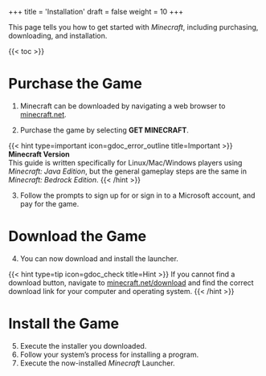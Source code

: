 +++
title = 'Installation'
draft = false
weight = 10
+++

This page tells you how to get started with *Minecraft*, including purchasing, downloading, and installation.

<!--more-->

{{< toc >}}

# Purchase the Game
1. Minecraft can be downloaded by navigating a web browser to [minecraft.net](https://minecraft.net).

2. Purchase the game by selecting **GET MINECRAFT**. 

{{< hint type=important icon=gdoc_error_outline title=Important >}}
**Minecraft Version**\
This guide is written specifically for Linux/Mac/Windows players using *Minecraft: Java Edition*, but the general gameplay steps are the same in *Minecraft: Bedrock Edition*. 
{{< /hint >}}

3. Follow the prompts to sign up for or sign in to a Microsoft account, and pay for the game.

# Download the Game
4. You can now download and install the launcher. 

{{< hint type=tip icon=gdoc_check title=Hint >}}
If you cannot find a download button, navigate to [minecraft.net/download](https://minecraft.net/download) and find the correct download link for your computer and operating system.
{{< /hint >}}

# Install the Game
5. Execute the installer you downloaded.
6. Follow your system’s process for installing a program.
7. Execute the now-installed *Minecraft* Launcher.
